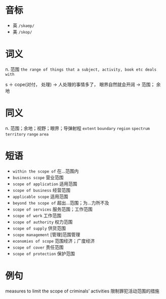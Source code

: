 # 音标

- 英 `/skəʊp/`
- 美 `/skop/`

# 词义

n. 范围
`the range of things that a subject, activity, book etc deals with`



s ＋ cope(对付， 处理) → 人处理的事情多了， 眼界自然就会开阔 → 范围； 余地

# 同义

n. 范围；余地；视野；眼界；导弹射程
`extent` `boundary` `region` `spectrum` `territory` `range` `area`

# 短语

- `within the scope of` 在…范围内
- `business scope` 营业范围
- `scope of application` 适用范围
- `scope of business` 经营范围
- `applicable scope` 适用范围
- `beyond the scope of` 超出…范围；为…力所不及
- `scope of services` 服务范围；工作范围
- `scope of work` 工作范围
- `scope of authority` 权力范围
- `scope of supply` 供货范围
- `scope management` [管理]范围管理
- `economies of scope` 范围经济；广度经济
- `scope of cover` 责任范围
- `scope of protection` 保护范围

# 例句

measures to limit the scope of criminals’ activities
限制罪犯活动范围的措施


